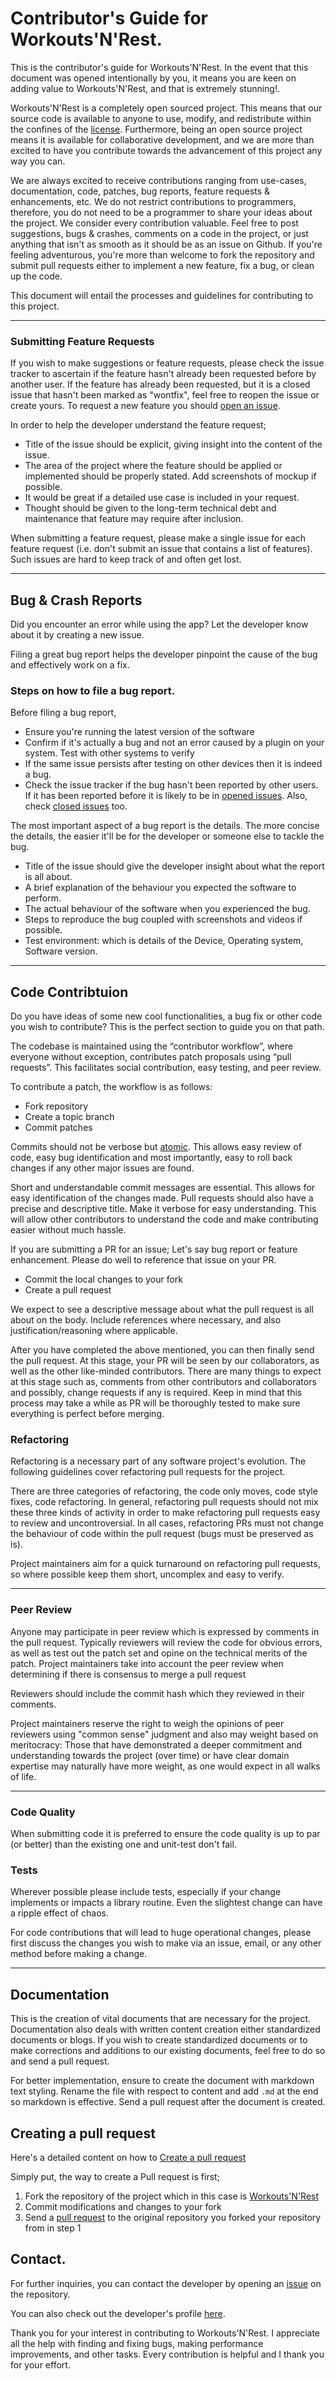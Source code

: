 # Contributor's Guide for Workouts'N'Rest.

This is the contributor's guide for Workouts'N'Rest. In the event that this document was opened intentionally by you, it means you are keen on adding value to Workouts'N'Rest, and that is extremely stunning!.

Workouts'N'Rest is a completely open sourced project. This means that our source code is available to anyone to use, modify, and redistribute within the confines of the [license](https://github.com/senpl/Fit-workout-fast/blob/master/LICENSE).
Furthermore, being an open source project means it is available for collaborative development, and we are more than excited to have you contribute towards the advancement of this project any way you can.

We are always excited to receive contributions ranging from use-cases, documentation, code, patches, bug reports, feature requests & enhancements, etc. We do not restrict contributions to programmers, therefore, you do not need to be a programmer to share your ideas about the project. We consider every contribution valuable.
Feel free to post suggestions, bugs & crashes, comments on a code in the project, or just anything that isn't as smooth as it should be as an issue on Github.
If you're feeling adventurous, you're more than welcome to fork the repository and submit pull requests either to implement a new feature, fix a bug, or clean up the code.

This document will entail the processes and guidelines for contributing to this project.

---


### Submitting Feature Requests

If you wish to make suggestions or feature requests, please check the issue tracker to ascertain if the feature hasn't already been requested before by another user. If the feature has already been requested, but it is a closed issue that hasn't been marked as "wontfix", feel free to reopen the issue or create yours.
To request a new feature you should [open an issue](https://github.com/senpl/Fit-workout-fast/issues/new).

In order to help the developer understand the feature request;

- Title of the issue should be explicit, giving insight into the content of the issue.
- The area of the project where the feature should be applied or implemented should be properly stated. Add screenshots of mockup if possible.
- It would be great if a detailed use case is included in your request.
-  Thought should be given to the long-term technical debt and maintenance that feature may require after inclusion.

When submitting a feature request, please make a single issue for each feature request (i.e. don't submit an issue that contains a list of features). Such issues are hard to keep track of and often get lost.

---


## Bug & Crash Reports

Did you encounter an error while using the app? Let the developer know about it by creating a new issue.

Filing a great bug report helps the developer pinpoint the cause of the bug and effectively work on a fix.

### Steps on how to file a bug report.

Before filing a bug report,

- Ensure you're running the latest version of the software
- Confirm if it's actually a bug and not an error caused by a plugin on your system. Test with other systems to verify
- If the same issue persists after testing on other devices then it is indeed a bug.
- Check the issue tracker if the bug hasn't been reported by other users. If it has been reported before it is likely to be in [opened issues](https://github.com/senpl/Fit-workout-fast/issues?q=is%3Aopen+is%3Aissue). Also, check [closed issues](https://github.com/senpl/Fit-workout-fast/issues?q=is%3Aissue+is%3Aclosed) too.

The most important aspect of a bug report is the details. The more concise the details, the easier it'll be for the developer or someone else to tackle the bug.

- Title of the issue should give the developer insight about what the report is all about.
- A brief explanation of the behaviour you expected the software to perform.
- The actual behaviour of the software when you experienced the bug.
- Steps to reproduce the bug coupled with screenshots and videos if possible.
- Test environment: which is details of the Device, Operating system, Software version.

---

## Code Contribtuion

Do you have ideas of some new cool functionalities, a bug fix or other code you wish to contribute? This is the perfect section to guide you on that path.

The codebase is maintained using the “contributor workflow”, where everyone without exception, contributes patch proposals using “pull requests”. This facilitates social contribution, easy testing, and peer review.

To contribute a patch, the workflow is as follows:

  - Fork repository
  - Create a topic branch
  - Commit patches

Commits should not be verbose but [atomic](https://en.wikipedia.org/wiki/Atomic_commit#Atomic_commit_convention). This allows easy review of code, easy bug identification and most importantly, easy to roll back changes if any other major issues are found.

Short and understandable commit messages are essential. This allows for easy identification of the changes made. Pull requests should also have a precise and descriptive title. Make it verbose for easy understanding. This will allow other contributors to understand the code and make contributing easier without much hassle.

If you are submitting a PR for an issue; Let's say bug report or feature enhancement. Please do well to reference that issue on your PR.

 - Commit the local changes to your fork
 - Create a pull request

We expect to see a descriptive message about what the pull request is all about on the body. Include references where necessary, and also justification/reasoning where applicable.

After you have completed the above mentioned, you can then finally send the pull request. At this stage, your PR will be seen by our collaborators, as well as the other like-minded contributors. There are many things to expect at this stage such as, comments from other contributors and collaborators and possibly, change requests if any is required. Keep in mind that this process may take a while as  PR will be thoroughly tested to make sure everything is perfect before merging.


### Refactoring

Refactoring is a necessary part of any software project's evolution. The following guidelines cover refactoring pull requests for the project.

There are three categories of refactoring, the code only moves, code style fixes, code refactoring. In general, refactoring pull requests should not mix these three kinds of activity in order to make refactoring pull requests easy to review and uncontroversial. In all cases, refactoring PRs must not change the behaviour of code within the pull request (bugs must be preserved as is).

Project maintainers aim for a quick turnaround on refactoring pull requests, so where possible keep them short, uncomplex and easy to verify.

---

### Peer Review

Anyone may participate in peer review which is expressed by comments in the pull request. Typically reviewers will review the code for obvious errors, as well as test out the patch set and opine on the technical merits of the patch. Project maintainers take into account the peer review when determining if there is consensus to merge a pull request

Reviewers should include the commit hash which they reviewed in their comments.

Project maintainers reserve the right to weigh the opinions of peer reviewers using "common sense" judgment and also may weight based on meritocracy: Those that have demonstrated a deeper commitment and understanding towards the project (over time) or have clear domain expertise may naturally have more weight, as one would expect in all walks of life.

---

### Code Quality

When submitting code it is preferred to ensure the code quality is up to par (or better) than the existing one and unit-test don't fail.

### Tests
Wherever possible please include tests, especially if your change implements or impacts a library routine. Even the slightest change can have a ripple effect of chaos.

For code contributions that will lead to huge operational changes, please first discuss the changes you wish to make via an issue, email, or any other method before making a change. <hr>

## Documentation

This is the creation of vital documents that are necessary for the project. Documentation also deals with written content creation either standardized documents or blogs. If you wish to create standardized documents or to make corrections and additions to our existing documents, feel free to do so and send a pull request.

For better implementation, ensure to create the document with markdown text styling.
Rename the file with respect to content and add ```.md``` at the end so markdown is effective.
Send a pull request after the document is created.

## Creating a pull request

Here's a detailed content on how to [Create a pull request](https://help.github.com/articles/creating-a-pull-request)

Simply put, the way to create a Pull request is first;

1. Fork the repository of the project which in this case is [Workouts'N'Rest](https://github.com/senpl/Fit-workout-fast)
2. Commit modifications and changes to your fork
3. Send a [pull request](https://help.github.com/articles/creating-a-pull-request) to the original repository you forked your repository from in step 1


## Contact.

For further inquiries, you can contact the developer by opening an [issue](https://github.com/senpl/Fit-workout-fast/issues/new) on the repository.

You can also check out the developer's profile [here](https://github.com/brodeurlv).

Thank you for your interest in contributing to Workouts'N'Rest. I appreciate all the help with finding and fixing bugs, making performance improvements, and other tasks. Every contribution is helpful and I thank you for your effort.

